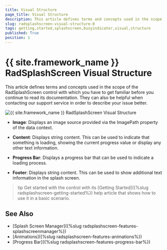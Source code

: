 ```yaml
---
title: Visual Structure
page_title: Visual Structure
description: This article defines terms and concepts used in the scope of the RadSplashScreen control with which you have to get familiar before you continue to read its documentation.
slug: radsplashscreen-visual-structure-0
tags: getting,started,splashscreen,busyindicator,visual,structure
published: True
position: 1
---
```


# {{ site.framework_name }} RadSplashScreen Visual Structure

This article defines terms and concepts used in the scope of the RadSplashScreen control with which you have to get familiar before you continue to read its documentation. They can also be helpful when contacting our support service in order to describe your issue better.

![{{ site.framework_name }} RadSplashScreen Visual Structure](images/radsplashscreen-visual-structure-0.png)

* __Image__: Displays an image source provided via the ImagePath property of the data context. 

* __Content__: Displays string content. This can be used to indicate that something is loading, showing the current progress value or display any other text information.

* __Progress Bar__: Displays a progress bar that can be used to indicate a loading process. 

* __Footer__: Displays string content. This can be used to show additional text information in the splash screen.

>tip Get started with the control with its [Getting Started]({%slug radsplashscreen-getting-started%}) help article that shows how to use it in a basic scenario.

## See Also  
* [Splash Screen Manager]({%slug radsplashscreen-features-splashscreenmanager%})
* [Animations]({%slug radsplashscreen-features-animations%})
* [Progress Bar]({%slug radsplashscreen-features-progress-bar%})
